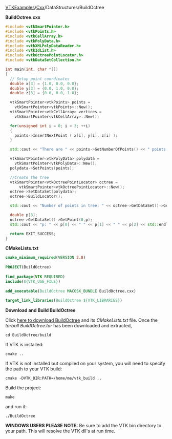 [VTKExamples](/home/)/[Cxx](/Cxx)/DataStructures/BuildOctree

**BuildOctree.cxx**
```c++
#include <vtkSmartPointer.h>
#include <vtkPoints.h>
#include <vtkCellArray.h>
#include <vtkPolyData.h>
#include <vtkXMLPolyDataReader.h>
#include <vtkIdList.h>
#include <vtkOctreePointLocator.h>
#include <vtkDataSetCollection.h>

int main(int, char *[])
{
  // Setup point coordinates
  double x[3] = {1.0, 0.0, 0.0};
  double y[3] = {0.0, 1.0, 0.0};
  double z[3] = {0.0, 0.0, 1.0};

  vtkSmartPointer<vtkPoints> points =
    vtkSmartPointer<vtkPoints>::New();
  vtkSmartPointer<vtkCellArray> vertices =
    vtkSmartPointer<vtkCellArray>::New();

  for(unsigned int i = 0; i < 3; ++i)
  {
    points->InsertNextPoint ( x[i], y[i], z[i] );
  }

  std::cout << "There are " << points->GetNumberOfPoints() << " points." << std::endl;

  vtkSmartPointer<vtkPolyData> polydata =
    vtkSmartPointer<vtkPolyData>::New();
  polydata->SetPoints(points);

  //Create the tree
  vtkSmartPointer<vtkOctreePointLocator> octree =
      vtkSmartPointer<vtkOctreePointLocator>::New();
  octree->SetDataSet(polydata);
  octree->BuildLocator();

  std::cout << "Number of points in tree: " << octree->GetDataSet()->GetNumberOfPoints() << std::endl;

  double p[3];
  octree->GetDataSet()->GetPoint(0,p);
  std::cout << "p: " << p[0] << " " << p[1] << " " << p[2] << std::endl;

  return EXIT_SUCCESS;
}
```
**CMakeLists.txt**
```cmake
cmake_minimum_required(VERSION 2.8)
 
PROJECT(BuildOctree)
 
find_package(VTK REQUIRED)
include(${VTK_USE_FILE})
 
add_executable(BuildOctree MACOSX_BUNDLE BuildOctree.cxx)
 
target_link_libraries(BuildOctree ${VTK_LIBRARIES})
```

**Download and Build BuildOctree**

Click [here to download BuildOctree](https://github.com/lorensen/VTKWikiExamplesTarballs/raw/master/BuildOctree.tar) and its *CMakeLists.txt* file.
Once the *tarball BuildOctree.tar* has been downloaded and extracted,
```
cd BuildOctree/build 
```
If VTK is installed:
```
cmake ..
```
If VTK is not installed but compiled on your system, you will need to specify the path to your VTK build:
```
cmake -DVTK_DIR:PATH=/home/me/vtk_build ..
```
Build the project:
```
make
```
and run it:
```
./BuildOctree
```
**WINDOWS USERS PLEASE NOTE:** Be sure to add the VTK bin directory to your path. This will resolve the VTK dll's at run time.

